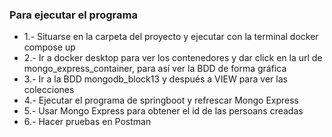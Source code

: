### Para ejecutar el programa
- 1.- Situarse en la carpeta  del proyecto y ejecutar con la terminal docker compose up
- 2.- Ir a docker desktop para ver los contenedores y dar click en la url de mongo_express_container, para así ver la BDD de forma gráfica
- 3.- Ir a la BDD mongodb_block13 y después a VIEW para ver las colecciones
- 4.- Ejecutar el programa de springboot y refrescar Mongo Express 
- 5.- Usar Mongo Express para obtener el id de las persoans creadas
- 6.- Hacer pruebas en Postman

